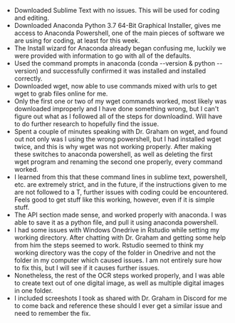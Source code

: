 - Downloaded Sublime Text with no issues. This will be used for coding and editing.
- Downloaded Anaconda Python 3.7  64-Bit Graphical Installer, gives me access to Anaconda Powershell, one of the main pieces of software we are using for coding, at least for this week.
- The Install wizard for Anaconda already began confusing me, luckily we were provided with information to go with all of the defaults.
- Used the command prompts in anaconda (conda --version & python --version) and successfully confirmed it was installed and installed correctly.
- Downloaded wget, now able to use commands mixed with urls to get wget to grab files online for me.
- Only the first one or two of my wget commands worked, most likely was downloaded improperly and I have done something wrong, but I can't figure out what as I followed all of the steps for downloadind. Will have to do further research to hopefully find the issue.
- Spent a couple of minutes speaking with Dr. Graham on wget, and found out not only was I using the wrong powershell, but I had installed wget twice, and this is why wget was not working properly. After making these switches to anaconda powershell, as well as deleting the first wget program and renaming the second one properly, every command worked.
- I learned from this that these command lines in sublime text, powershell, etc. are extremely strict, and in the future, if the instructions given to me are not followed to a T, further issues with coding could be encountered. Feels good to get stuff like this working, however, even if it is simple stuff.
- The API section made sense, and worked properly with anaconda. I was able to save it as a python file, and pull it using anaconda powershell.
- I had some issues with Windows Onedrive in Rstudio while setting my working directory. After chatting with Dr. Graham and getting some help from him the steps seemed to work. Rstudio seemed to think my working directory was the copy of the folder in Onedrive and not the folder in my computer which caused issues. I am not entirely sure how to fix this, but I will see if it causes further issues.
- Nonetheless, the rest of the OCR steps worked properly, and I was able to create text out of one digital image, as well as multiple digital images in one folder.
- I included screeshots I took as shared with Dr. Graham in Discord for me to come back and reference these should I ever get a similar issue and need to remember the fix.
